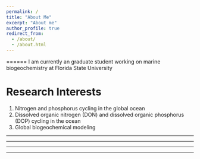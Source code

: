 ```yaml
---
permalink: /
title: "About Me"
excerpt: "About me"
author_profile: true
redirect_from: 
  - /about/
  - /about.html
---
```



======
I am currently an graduate student working on marine biogeochemistry at Florida State University

Research Interests
======
1. Nitrogen and phosphorus cycling in the global ocean
1. Dissolved organic nitrogen (DON) and dissolved organic phosphorus (DOP) cycling in the ocean
1. Global biogeochemical modeling 


------

------

------


------
